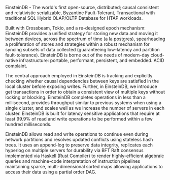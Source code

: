 
EinsteinDB - The world's first open-source, distributed; causal consistent and relativistic serializable, Byzantine Fault-Tolerant, Transactional with traditional SQL Hybrid OLAP/OLTP Database for HTAP workloads. 

Built with Crossbeam, Tokio, and a re-designed epoch mechanism: EinsteinDB provides a unified strategy for storing new data and moving it between devices, across the spectrum of time (a la postgres), spearheading a proliferation of stores and strategies within a robust mechanism for syncing subsets of data collected (guaranteeing low-latency and partition fault-tolerance). EinsteinDB is borne out of the needs of modern-day cloud-native infrastructure: portable, performant, persistent, and embedded. ACID complaint.

The central approach employed in EinsteinDB is tracking and explicitly checking whether causal dependencies between keys are satisfied in the local cluster before exposing writes. Further, in EinsteinDB, we introduce get transactions in order to obtain a consistent view of multiple keys without locking or blocking. EinsteinDB completes operations in less than a millisecond, provides throughput similar to previous systems when using a single cluster, and scales well as we increase the number of servers in each cluster. EinsteinDB is built for latency sensitive applications that require at least 99.9% of read and write operations to be performed within a few hundred milliseconds.

EinsteinDB allows read and write operations to continue even during network partitions and resolves updated conflicts using stateless hash trees. It uses an append-log to preserve data integrity, replicates each hyperlog on multiple servers for durability via BFT Raft consensus implemented via Haskell (Rust Compiler) to render highly-efficient algebraic queries and machine-code interpretation of instruction pipelines maintaining sparse, multi-dimensional sorted maps allowing applications to access their data using a partial order DAG.


